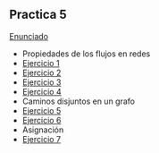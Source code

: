 ## Practica 5

[Enunciado](Ejercicios/Enunciado_5.pdf)

- Propiedades de los flujos en redes
- [Ejercicio 1](Ejercicios/Ej_01.md)
- [Ejercicio 2](Ejercicios/Ej_02.md)
- [Ejercicio 3](Ejercicios/Ej_03.md)
- [Ejercicio 4](Ejercicios/Ej_04.md) 
- Caminos disjuntos en un grafo
- [Ejercicio 5](Ejercicios/Ej_05.md)
- [Ejercicio 6](Ejercicios/Ej_06.md)
- Asignación
- [Ejercicio 7](Ejercicios/Ej_07.md)
